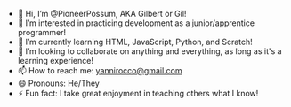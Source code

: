 - 👋 Hi, I’m @PioneerPossum, AKA Gilbert or Gil!
- 👀 I’m interested in practicing development as a junior/apprentice programmer!
- 🌱 I’m currently learning HTML, JavaScript, Python, and Scratch!
- 💞️ I’m looking to collaborate on anything and everything, as long as it's a learning experience!
- 📫 How to reach me: yannirocco@gmail.com
- 😄 Pronouns: He/They
- ⚡ Fun fact: I take great enjoyment in teaching others what I know!

<!---
PioneerPossum/PioneerPossum is a ✨ special ✨ repository because its `README.md` (this file) appears on your GitHub profile.
You can click the Preview link to take a look at your changes.
--->
